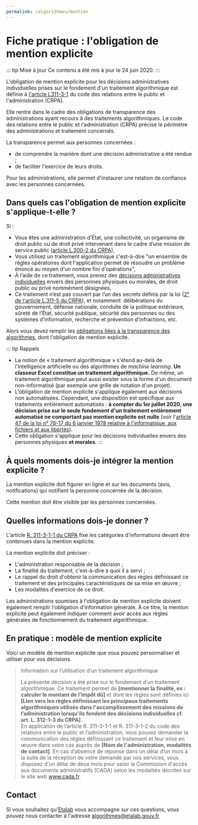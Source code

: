 ```yaml
---
permalink: /algorithmes/mention
---
```


# Fiche pratique : l'obligation de mention explicite 

::: tip Mise à jour
Ce contenu a été mis à jour le 24 juin 2020.
:::

L'obligation de mention explicite pour les décisions administratives individuelles prises sur le fondement d'un traitement algorithmique est définie à [l'article L311-3-1](https://www.legifrance.gouv.fr/affichCodeArticle.do?cidTexte=LEGITEXT000031366350&idArticle=LEGIARTI000033205535&dateTexte=&categorieLien=cid) du code des relations entre le public et l'administration (CRPA). 

Elle rentre dans le cadre des obligations de transparence des administrations ayant recours à des traitements algorithmiques. Le code des relations entre le public et l'administration (CRPA) précise le périmètre des administrations et traitement concernés. 

La transparence permet aux personnes concernées : 
- de comprendre la manière dont une décision administrative a été rendue ;
- de faciliter l'exercice de leurs droits.

Pour les administrations, elle permet d'instaurer une relation de confiance avec les personnes concernées. 

## Dans quels cas l'obligation de mention explicite s'applique-t-elle ?

Si :

* Vous êtes une administration d’État, une collectivité, un organisme de droit public ou de droit privé intervenant dans le cadre d’une mission de service public ([article L.300-2 du CRPA](https://www.legifrance.gouv.fr/affichCodeArticle.do?idArticle=LEGIARTI000033218936&cidTexte=LEGITEXT000031366350&dateTexte=20161009)),
* Vous utilisez un traitement algorithmique c'est-à-dire "un ensemble de règles opératoires dont l'application permet de résoudre un problème énoncé au moyen d'un nombre fini d'opérations",
* À l’aide de ce traitement, vous prenez des [décisions administratives individuelles](https://www.legifrance.gouv.fr/affichCodeArticle.do?idArticle=LEGIARTI000031367495&cidTexte=LEGITEXT000031366350&dateTexte=20160101) envers des personnes physiques ou morales, de droit public ou privé nommément désignées,
* Ce traitement n’est pas couvert par l’un des secrets définis par la loi ([2° de l'article L.311-5 du CRPA](https://www.legifrance.gouv.fr/affichCodeArticle.do?idArticle=LEGIARTI000033265181&cidTexte=LEGITEXT000031366350&dateTexte=20170701)), et notamment: délibérations du gouvernement, défense nationale, conduite de la politique extérieure, sûreté de l’État, sécurité publique, sécurité des personnes ou des systèmes d’information, recherche et prévention d’infractions, etc.

Alors vous devez remplir les [obligations liées à la transparence des algorithmes](https://guides.etalab.gouv.fr/algorithmes/guide/#quelles-sont-ces-obligations-en-matiere-de-transparence), dont l'obligation de mention explicite.

::: tip Rappels
* La notion de « traitement algorithmique » s'étend au-delà de l'intelligence artificielle ou des algorithmes de _machine learning_. **Un classeur Excel constitue un traitement algorithmique.** De même, un traitement algorithmique peut aussi exister sous la forme d'un document non-informatisé (par exemple une grille de notation d'un projet).
* L'obligation de mention explicite s'applique également aux décisions non automatisées. Cependant, une disposition est spécifique aux traitements entièrement automatisés : **à compter du 1er juillet 2020, une décision prise sur le seule fondement d'un traitement entièrement automatisé ne comportant pas mention explicite est nulle** (voir l'[article 47 de la loi n° 78-17 du 6 janvier 1978 relative à l'informatique, aux fichiers et aux libertés](https://www.legifrance.gouv.fr/affichTexteArticle.do;jsessionid=BA2A3F5899F111B7EABC111BA4B752CE.tplgfr34s_2?idArticle=LEGIARTI000037823131&cidTexte=JORFTEXT000000886460&categorieLien=id&dateTexte=)).
* Cette obligation s'applique pour les décisions individuelles envers des personnes physiques **et morales**. 
:::

## À quels moments dois-je intégrer la mention explicite ?

La mention explicite doit figurer en ligne et sur les documents (avis, notifications) qui notifient la personne concernée de la décision. 

Cette mention doit être visible par les personnes concernées.

## Quelles informations dois-je donner ? 

L'article [R. 311-3-1-1 du CRPA](https://www.legifrance.gouv.fr/affichCodeArticle.do;jsessionid=3BD4AC70ED5800EEB9A01985D717BA0E.tplgfr34s_2?idArticle=LEGIARTI000034195878&cidTexte=LEGITEXT000031366350&dateTexte=20200622) fixe les catégories d'informations devant être contenues dans la mention explicite. 

La mention explicite doit préciser : 
* L'administration responsable de la décision ;
* La finalité du traitement, c'est-à-dire à quoi il a servi ;
* Le rappel du droit d'obtenir la communication des règles définissant ce traitement et des principales caractéristiques de sa mise en œuvre ;
* Les modalités d'exercice de ce droit. 

Les administrations soumises à l'obligation de mention explicite doivent également remplir l'obligation d'information générale. À ce titre, la mention explicite peut également indiquer comment avoir accès aux règles générales de fonctionnement du traitement algorithmique.

## En pratique : modèle de mention explicite 

Voici un modèle de mention explicite que vous pouvez personnaliser et utiliser pour vos décisions. 

> Information sur l’utilisation d’un traitement algorithmique
> 
> La présente décision a été prise sur le fondement d’un traitement algorithmique. Ce traitement permet  de **[mentionner la finalité, ex : calculer le montant de l’impôt dû]** et dont les règles sont définies ici **[Lien vers les règles définissant les principaux traitements algorithmiques utilisés dans l'accomplissement des missions de l’administration lorsqu'ils fondent des décisions individuelles cf. art. L. 312-1-3 du CRPA]**.<br>
> En application de l’article R. 311-3-1-1 et R. 311-3-1-2 du code des relations entre le public et l’administration, vous pouvez demander la communication des règles définissant ce traitement et leur mise en œuvre dans votre cas auprès de **[Nom de l'administration, modalités de contact]**. En cas d’absence de réponse dans un délai d’un mois à la suite de la réception de votre demande par nos services, vous disposez d'un délai de deux mois pour saisir la Commission d'accès aux documents administratifs (CADA) selon les modalités décrites sur le site web www.cada.fr.

## Contact
Si vous souhaitez qu'[Etalab](https://www.etalab.gouv.fr/qui-sommes-nous) vous accompagne sur ces questions, vous pouvez nous contacter à l'adresse [algorithmes@etalab.gouv.fr](mailto:algorithmes@etalab.gouv.fr)
